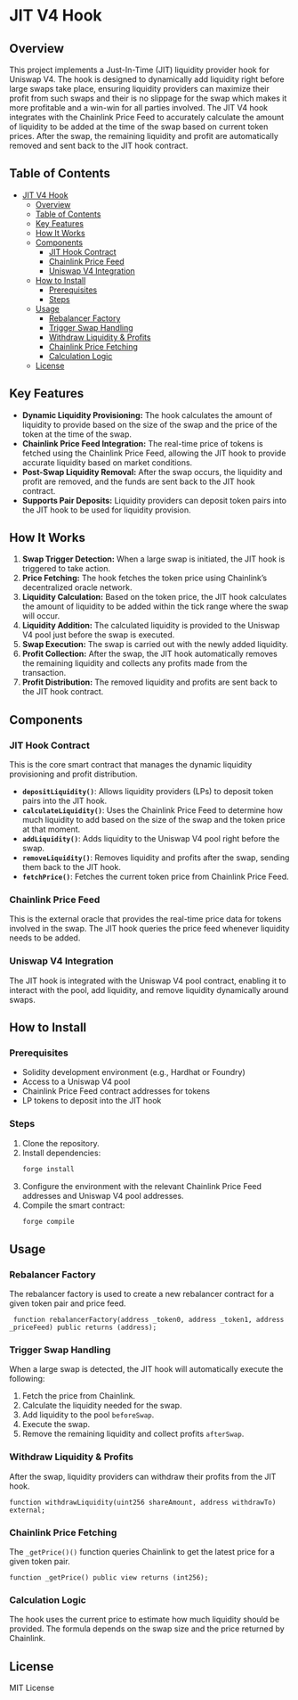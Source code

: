 # JIT V4 Hook

## Overview

This project implements a Just-In-Time (JIT) liquidity provider hook for Uniswap V4. The hook is designed to dynamically add liquidity right before large swaps take place, ensuring liquidity providers can maximize their profit from such swaps and their is no slippage for the swap which makes it more profitable and a win-win for all parties involved. The JIT V4 hook integrates with the Chainlink Price Feed to accurately calculate the amount of liquidity to be added at the time of the swap based on current token prices. After the swap, the remaining liquidity and profit are automatically removed and sent back to the JIT hook contract.

## Table of Contents

- [JIT V4 Hook](#jit-v4-hook)
  - [Overview](#overview)
  - [Table of Contents](#table-of-contents)
  - [Key Features](#key-features)
  - [How It Works](#how-it-works)
  - [Components](#components)
    - [JIT Hook Contract](#jit-hook-contract)
    - [Chainlink Price Feed](#chainlink-price-feed)
    - [Uniswap V4 Integration](#uniswap-v4-integration)
  - [How to Install](#how-to-install)
    - [Prerequisites](#prerequisites)
    - [Steps](#steps)
  - [Usage](#usage)
    - [Rebalancer Factory](#rebalancer-factory)
    - [Trigger Swap Handling](#trigger-swap-handling)
    - [Withdraw Liquidity \& Profits](#withdraw-liquidity--profits)
    - [Chainlink Price Fetching](#chainlink-price-fetching)
    - [Calculation Logic](#calculation-logic)
  - [License](#license)

## Key Features

- **Dynamic Liquidity Provisioning:** The hook calculates the amount of liquidity to provide based on the size of the swap and the price of the token at the time of the swap.
- **Chainlink Price Feed Integration:** The real-time price of tokens is fetched using the Chainlink Price Feed, allowing the JIT hook to provide accurate liquidity based on market conditions.
- **Post-Swap Liquidity Removal:** After the swap occurs, the liquidity and profit are removed, and the funds are sent back to the JIT hook contract.
- **Supports Pair Deposits:** Liquidity providers can deposit token pairs into the JIT hook to be used for liquidity provision.

## How It Works

1. **Swap Trigger Detection:** When a large swap is initiated, the JIT hook is triggered to take action.
2. **Price Fetching:** The hook fetches the token price using Chainlink’s decentralized oracle network.
3. **Liquidity Calculation:** Based on the token price, the JIT hook calculates the amount of liquidity to be added within the tick range where the swap will occur.
4. **Liquidity Addition:** The calculated liquidity is provided to the Uniswap V4 pool just before the swap is executed.
5. **Swap Execution:** The swap is carried out with the newly added liquidity.
6. **Profit Collection:** After the swap, the JIT hook automatically removes the remaining liquidity and collects any profits made from the transaction.
7. **Profit Distribution:** The removed liquidity and profits are sent back to the JIT hook contract.

## Components

### JIT Hook Contract

This is the core smart contract that manages the dynamic liquidity provisioning and profit distribution.

- **`depositLiquidity()`**: Allows liquidity providers (LPs) to deposit token pairs into the JIT hook.
- **`calculateLiquidity()`**: Uses the Chainlink Price Feed to determine how much liquidity to add based on the size of the swap and the token price at that moment.
- **`addLiquidity()`**: Adds liquidity to the Uniswap V4 pool right before the swap.
- **`removeLiquidity()`**: Removes liquidity and profits after the swap, sending them back to the JIT hook.
- **`fetchPrice()`**: Fetches the current token price from Chainlink Price Feed.

### Chainlink Price Feed

This is the external oracle that provides the real-time price data for tokens involved in the swap. The JIT hook queries the price feed whenever liquidity needs to be added.

### Uniswap V4 Integration

The JIT hook is integrated with the Uniswap V4 pool contract, enabling it to interact with the pool, add liquidity, and remove liquidity dynamically around swaps.

## How to Install

### Prerequisites

- Solidity development environment (e.g., Hardhat or Foundry)
- Access to a Uniswap V4 pool
- Chainlink Price Feed contract addresses for tokens
- LP tokens to deposit into the JIT hook

### Steps

1. Clone the repository.
2. Install dependencies:
   ```bash
   forge install
   ```
3. Configure the environment with the relevant Chainlink Price Feed addresses and Uniswap V4 pool addresses.
4. Compile the smart contract:
   ```bash
   forge compile
   ```

## Usage

### Rebalancer Factory

The rebalancer factory is used to create a new rebalancer contract for a given token pair and price feed.

```solidity
 function rebalancerFactory(address _token0, address _token1, address _priceFeed) public returns (address);
```

### Trigger Swap Handling

When a large swap is detected, the JIT hook will automatically execute the following:

1. Fetch the price from Chainlink.
2. Calculate the liquidity needed for the swap.
3. Add liquidity to the pool `beforeSwap`.
4. Execute the swap.
5. Remove the remaining liquidity and collect profits `afterSwap`.

### Withdraw Liquidity & Profits

After the swap, liquidity providers can withdraw their profits from the JIT hook.

```solidity
function withdrawLiquidity(uint256 shareAmount, address withdrawTo) external;
```

### Chainlink Price Fetching

The `_getPrice()()` function queries Chainlink to get the latest price for a given token pair.

```solidity
function _getPrice() public view returns (int256);
```

### Calculation Logic

The hook uses the current price to estimate how much liquidity should be provided. The formula depends on the swap size and the price returned by Chainlink.

## License

MIT License
